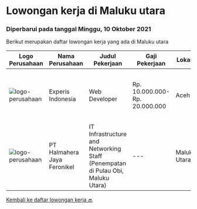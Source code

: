 
  # Lowongan kerja di Maluku utara

  ### Diperbarui pada tanggal Minggu, 10 Oktober 2021

  Berikut merupakan daftar lowongan kerja yang ada di Maluku utara

  |Logo Perusahaan | Nama Perusahaan | Judul Pekerjaan | Gaji Pekerjaan | Lokasi | Deskripsi | Tanggal diunggah | Pranala |
  | -------------- | --------------- | --------------- | --------- | --------- | -------------- | ------- | ----------- |
  |![logo-perusahaan](https://image-service-cdn.seek.com.au/314ed38ba58cf54b5555f434a5bf338661292eb7/ee4dce1061f3f616224767ad58cb2fc751b8d2dc)|Experis Indonesia|Web Developer|Rp. 10.000.000-Rp. 20.000.000|Aceh|On behalf of our client, we are looking for a Web Developer with these following details: Responsibilities: Website and software application...|Rabu, 06 Oktober 2021|https://www.jobstreet.co.id/id/job/web-developer-3649693?token=0~00a7075e-8c01-4b36-bac3-463afb5c9097&sectionRank=1&jobId=jobstreet-id-job-3649693|
|![logo-perusahaan](https://image-service-cdn.seek.com.au/5582002035ae62ec1974f28a6c0ebc18f930b553/ee4dce1061f3f616224767ad58cb2fc751b8d2dc)|PT Halmahera Jaya Feronikel|IT Infrastructure and Networking Staff (Penempatan di Pulau Obi, Maluku Utara)|---|Maluku Utara|Job Description : Provide technical support to the development of the infrastructure systems and services Define, order, and monitor installation and...|Senin, 04 Oktober 2021|https://www.jobstreet.co.id/id/job/it-infrastructure-and-networking-staff-penempatan-di-pulau-obi-maluku-utara-3646368?token=0~00a7075e-8c01-4b36-bac3-463afb5c9097&sectionRank=2&jobId=jobstreet-id-job-3646368|


  [Kembali ke daftar lowongan kerja 🔙](../README.md#daftar-lowongan-kerja)
  
